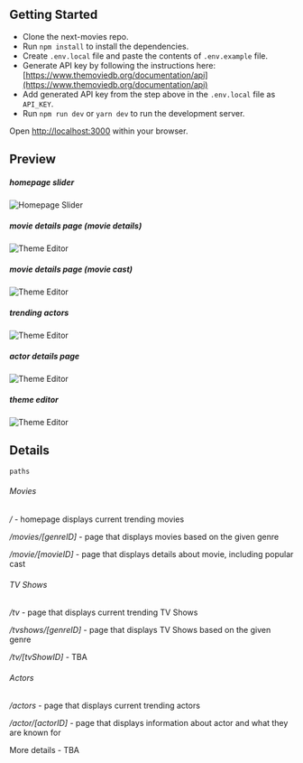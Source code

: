 ## Getting Started

* Clone the next-movies repo.
* Run ```npm install``` to install the dependencies.
* Create ```.env.local``` file and paste the contents of ```.env.example``` file.
* Generate API key by following the instructions here: [https://www.themoviedb.org/documentation/api](https://www.themoviedb.org/documentation/api)
* Add generated API key from the step above in the ```.env.local``` file as ```API_KEY```.
* Run ```npm run dev``` or ```yarn dev``` to run the development server.

Open [http://localhost:3000](http://localhost:3000) within your browser.


## Preview

##### homepage slider
![Homepage Slider](https://i.imgur.com/rYVZOn8.gif)

##### movie details page (movie details)
![Theme Editor](https://i.imgur.com/hXYcvI9.png)

##### movie details page (movie cast)
![Theme Editor](https://i.imgur.com/MhmrLOS.png)

##### trending actors
![Theme Editor](https://i.imgur.com/74K3pHm.png)

##### actor details page
![Theme Editor](https://i.imgur.com/6oeyiCW.png)

##### theme editor
![Theme Editor](https://i.imgur.com/kTmLds9.gif)


## Details

`paths`
###### Movies
*/* - homepage displays current trending movies

*/movies/[genreID]* - page that displays movies based on the given genre

*/movie/[movieID]* - page that displays details about movie, including popular cast

###### TV Shows
*/tv* - page that displays current trending TV Shows

*/tvshows/[genreID]* - page that displays TV Shows based on the given genre

*/tv/[tvShowID]* - TBA

###### Actors
*/actors* - page that displays current trending actors

*/actor/[actorID]* - page that displays information about actor and what they are known for

More details - TBA
